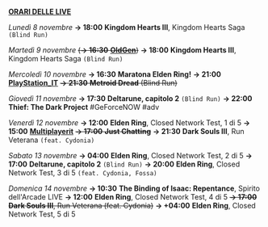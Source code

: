 <b><u>ORARI DELLE LIVE</u></b>

<i>Lunedì 8 novembre</i>
<b>→ 18:00</b> <b>Kingdom Hearts III</b>, Kingdom Hearts Saga <code>(Blind Run)</code>

<i>Martedì 9 novembre</i>
<s>(<b>→ 16:30</b> <a href="https://www.twitch.tv/oldgenproject"><b>OldGen</b></a>)</s>
<b>→ 18:00</b> <b>Kingdom Hearts III</b>, Kingdom Hearts Saga <code>(Blind Run)</code>

<i>Mercoledì 10 novembre</i>
<b>→ 16:30</b> <b>Maratona Elden Ring!</b>
<b>→ 21:00</b> <a href="https://www.twitch.tv/playstation_it"><b>PlayStation_IT</b></a>
<s><b>→ 21:30</b> <b>Metroid Dread</b> (Blind Run)</s>

<i>Giovedì 11 novembre</i>
<b>→ 17:30</b> <b>Deltarune, capitolo 2</b> <code>(Blind Run)</code>
<b>→ 22:00</b> <b>Thief: The Dark Project</b> #GeForceNOW #adv

<i>Venerdì 12 novembre</i>
<b>→ 12:00</b> <b>Elden Ring</b>, Closed Network Test, 1 di 5
<b>→ 15:00</b> <a href="https://www.twitch.tv/multiplayerit"><b>Multiplayerit</b></a>
<s><b>→ 17:00</b> <b>Just Chatting</b></s>
<b>→ 21:30</b> <b>Dark Souls III</b>, Run Veterana <code>(feat. Cydonia)</code>

<i>Sabato 13 novembre</i>
<b>→ 04:00</b> <b>Elden Ring</b>, Closed Network Test, 2 di 5
<b>→ 17:00</b> <b>Deltarune, capitolo 2</b> <code>(Blind Run)</code>
<b>→ 20:00</b> <b>Elden Ring</b>, Closed Network Test, 3 di 5 <code>(feat. Cydonia, Fossa)</code>

<i>Domenica 14 novembre</i>
<b>→ 10:30</b> <b>The Binding of Isaac: Repentance</b>, Spirito dell'Arcade LIVE
<b>→ 12:00</b> <b>Elden Ring</b>, Closed Network Test, 4 di 5
<s><b>→ 17:00</b> <b>Dark Souls III</b>, Run Veterana (feat. Cydonia)</s>
<b>→ +04:00</b> <b>Elden Ring</b>, Closed Network Test, 5 di 5
